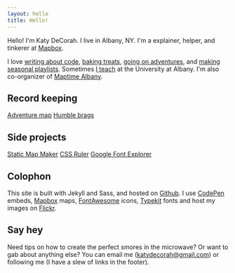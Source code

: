 ```yaml
---
layout: hello
title: Hello!
---
```


<p class="lead">Hello! I'm Katy DeCorah. I live in Albany, NY. I'm a explainer, helper, and tinkerer at <a href="//www.mapbox.com">Mapbox</a>.</p>

I love [writing about code](/card-catalog/#code), [baking treats](/card-catalog/#epicurean), [going on adventures](/card-catalog/#adventures), and [making seasonal playlists](/card-catalog/#playlists). Sometimes [I teach](/card-catalog/#teaching) at the University at Albany. I'm also co-organizer of [Maptime Albany](http://maptime.io/albany/).


## Record keeping

<a href="/map" class="btn-o">Adventure map</a> <a href="/humble-brags" class="btn-o">Humble brags</a>

## Side projects

<a href="http://staticmapmaker.com/" class="btn-o">Static Map Maker</a> <a href="http://katydecorah.com/css-ruler/" class="btn-o">CSS Ruler</a> <a href="http://katydecorah.com/google-font-explorer/" class="btn-o">Google Font Explorer</a>

## Colophon

This site is built with Jekyll and Sass, and hosted on [Github](https://github.com/katydecorah/katydecorah.github.com). I use [CodePen](http://codepen.io/) embeds, [Mapbox](https://www.mapbox.com/developers/api/static/) maps, [FontAwesome](http://fortawesome.github.io/Font-Awesome/icons/) icons,  [Typekit](https://typekit.com/) fonts and host my images on [Flickr](https://www.flickr.com/).

## Say hey

Need tips on how to create the perfect smores in the microwave? Or want to gab about anything else? You can email me ([katydecorah@gmail.com](mailto:katydecorah@gmail.com)) or following me (I have a slew of links in the footer).
